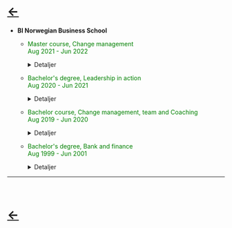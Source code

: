 # [&larr;](/index.md) 
- **BI Norwegian Business School**  
    - <span style="color:green">Master course, Change management  
            Aug 2021 - Jun 2022 </span>
        <details>
        <summary>Detaljer</summary>

        Programmet vektlegger temaer knyttet til omstilling, utvikling, drivkrefter, endringsbarrierer og læring. Temaene behandles gjennomgående fra et ledelsesperspektiv, og koble akademisk teori med praktiske erfaring og forståelse av endringsledelse. 
Programmet er rettet mot ledere eller stabspersoner med en aktiv rolle i ledelse av endring. Programmet inngå i graden Executive Master of Management. 
        </details>
            
    - <span style="color:green"> Bachelor's degree, Leadership in action  
            Aug 2020 - Jun 2021 </span>
        <details>
        <summary>Detaljer</summary>
        
        Programmet ser ledelse som en mulighet for å utløse potensial i mennesker gjennom aksjon og refleksjon. Aksjonsbasert ledelse, kompetanse basert ledelse i relasjoner, personlig læring og ledelse ledelse i samspill og samskaping, ledelse i aksjon
        </details>

    - <span style="color:green"> Bachelor course, Change management, team and Coaching  
            Aug 2019 - Jun 2020 </span>
        <details>
        <summary>Detaljer</summary>
        
        Kurset omhandler perspektiver på organisasjon, organisasjonsforståelse og ledelse, blant temaene var samspill og psykologi i organisasjoner, organisasjonskultur, gruppesamarbeid og motstand mot endringer. 
Organisering og styring av endringsprosesser, kundedrevet endring, fallgruver og suksessfaktorer, mestring av radikale endringsprosesser, strategier for å overkomme motstand mot endring, medarbeideren som ressursperson, samt involvering i, og forankring av, endringsprosesser, kompetansedrevet endring. 

        </details>

    - <span style="color:green"> Bachelor's degree, Bank and finance  
            Aug 1999 - Jun 2001 </span>       
        <details>
        <summary>Detaljer</summary>
        Studie har fokus på grunnleggeden bedriftsøkonomi og finnansieringsprodukter. 
        </details>
---
<br>

# [&larr;](/index.md)       